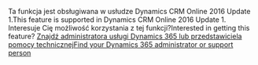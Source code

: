 <span data-ttu-id="62218-101">Ta funkcja jest obsługiwana w usłudze Dynamics CRM Online 2016 Update 1.</span><span class="sxs-lookup"><span data-stu-id="62218-101">This feature is supported in Dynamics CRM Online 2016 Update 1.</span></span> <span data-ttu-id="62218-102">Interesuje Cię możliwość korzystania z tej funkcji?</span><span class="sxs-lookup"><span data-stu-id="62218-102">Interested in getting this feature?</span></span> [<span data-ttu-id="62218-103">Znajdź administratora usługi Dynamics 365 lub przedstawiciela pomocy technicznej</span><span class="sxs-lookup"><span data-stu-id="62218-103">Find your Dynamics 365 administrator or support person</span></span>](../basics/find-administrator-support.md)
